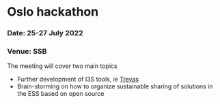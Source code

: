 # Oslo hackathon

### Date: 25-27 July 2022
### Venue: SSB

The meeting will cover two main topics

* Further development of I3S tools, ie [Trevas](https://github.com/InseeFr/Trevas)
* Brain-storming on how to organize sustainable sharing of solutions in the ESS based on open source
